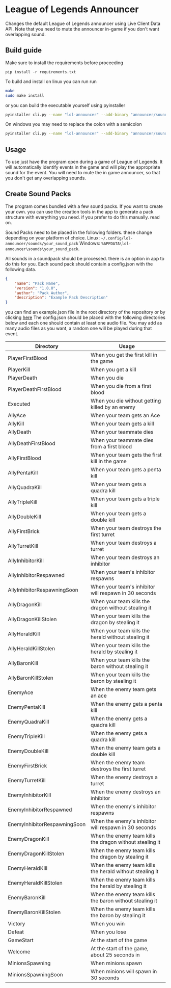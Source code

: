 # League of Legends Announcer

Changes the default League of Legends announcer using Live Client Data API. Note that you need to mute the announcer in-game if you don't want overlapping sound.

## Build guide

Make sure to install the requirements before proceeding
```
pip install -r requirements.txt
```

To build and install on linux you can run run
```sh
make
sudo make install
```

or you can build the executable yourself using pyinstaller
```sh
pyinstaller cli.py --name "lol-announcer" --add-binary "announcer/sounds:announcer/sounds" --onefile --noconsole
```

On windows you may need to replace the colon with a semicolon
```sh
pyinstaller cli.py --name "lol-announcer" --add-binary "announcer/sounds;announcer/sounds" --onefile --noconsole
```

## Usage

To use just have the program open during a game of League of Legends.
It will automatically identify events in the game and will play the
appropriate sound for the event. You will need to mute the in game
announcer, so that you don't get any overlapping sounds.

## Create Sound Packs

The program comes bundled with a few sound packs. If you want to create your own.
you can use the creation tools in the app to generate a pack structure with everything
you need. if you prefer to do this manually. read on.

Sound Packs need to be placed in the following folders. these change depending
on your platform of choice.
Linux: `~/.config/lol-announcer/sounds/your_sound_pack`
Windows: `%APPDATA\lol-announcer\sounds\your_sound_pack`.

All sounds in a soundpack should be processed. there is an option in app to do this for you.
Each sound pack should contain a config.json with the following data.
```json
{
    "name": "Pack Name",
    "version": "1.0.0",
    "author": "Pack Author",
    "description": "Example Pack Description"
}
```
you can find an example.json file in the root directory of the repository or by clicking [here](https://github.com/IHasPeks/peks-announcer/blob/master/exampleconfig.json "here.") The config.json should be placed with the following directories below
and each one should contain at least one audio file. You may add as many audio files as you
want, a random one will be played during that event.

Directory | Usage
---|---
PlayerFirstBlood | When you get the first kill in the game
PlayerKill | When you get a kill
PlayerDeath | When you die
PlayerDeathFirstBlood | When you die from a first blood
Executed | When you die without getting killed by an enemy
AllyAce | When your team gets an Ace
AllyKill | When your team gets a kill
AllyDeath | When your teammate dies
AllyDeathFirstBlood | When your teammate dies from a first blood
AllyFirstBlood | When your team gets the first kill in the game
AllyPentaKill | When your team gets a penta kill
AllyQuadraKill | When your team gets a quadra kill
AllyTripleKill | When your team gets a triple kill
AllyDoubleKill | When your team gets a double kill
AllyFirstBrick | When your team destroys the first turret
AllyTurretKill | When your team destroys a turret
AllyInhibitorKill | When your team destroys an inhibitor
AllyInhibitorRespawned | When your team's inhibitor respawns
AllyInhibitorRespawningSoon | When your team's inhibitor will respawn in 30 seconds
AllyDragonKill | When your team kills the dragon without stealing it
AllyDragonKillStolen | When your team kills the dragon by stealing it
AllyHeraldKill | When your team kills the herald without stealing it
AllyHeraldKillStolen | When your team kills the herald by stealing it
AllyBaronKill | When your team kills the baron without stealing it
AllyBaronKillStolen | When your team kills the baron by stealing it
EnemyAce | When the enemy team gets an ace
EnemyPentaKill | When the enemy gets a penta kill
EnemyQuadraKill | When the enemy gets a quadra kill
EnemyTripleKill | When the enemy gets a quadra kill
EnemyDoubleKill | When the enemy team gets a double kill
EnemyFirstBrick | When the enemy team destroys the first turret
EnemyTurretKill | When the enemy destroys a turret
EnemyInhibitorKill | When the enemy destroys an inhibitor
EnemyInhibitorRespawned | When the enemy's inhibitor respawns
EnemyInhibitorRespawningSoon | When the enemy's inhibitor will respawn in 30 seconds
EnemyDragonKill | When the enemy team kills the dragon without stealing it
EnemyDragonKillStolen | When the enemy team kills the dragon by stealing it
EnemyHeraldKill | When the enemy team kills the herald without stealing it
EnemyHeraldKillStolen | When the enemy team kills the herald by stealing it
EnemyBaronKill | When the enemy team kills the baron without stealing it
EnemyBaronKillStolen | When the enemy team kills the baron by stealing it
Victory | When you win
Defeat | When you lose
GameStart | At the start of the game
Welcome | At the start of the game, about 25 seconds in
MinionsSpawning | When minions spawn
MinionsSpawningSoon | When minions will spawn in 30 seconds

